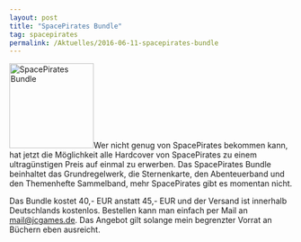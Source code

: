 ```yaml
---
layout: post
title: "SpacePirates Bundle"
tag: spacepirates
permalink: /Aktuelles/2016-06-11-spacepirates-bundle
---
```


<img alt="SpacePirates Bundle" class="floatleft" height="151" src="{{ site.baseurl }}/assets/pics/spacepirates/titel/bundle.png" width="150" />Wer nicht genug von SpacePirates bekommen kann, hat jetzt die Möglichkeit alle Hardcover von SpacePirates zu einem ultragünstigen Preis auf einmal zu erwerben. Das SpacePirates Bundle beinhaltet das Grundregelwerk, die Sternenkarte, den Abenteuerband und den Themenhefte Sammelband, mehr SpacePirates gibt es momentan nicht.

Das Bundle kostet 40,- EUR anstatt 45,- EUR und der Versand ist innerhalb Deutschlands kostenlos. Bestellen kann man einfach per Mail an [mail@jcgames.de](mailto:mail@jcgames.de). Das Angebot gilt solange mein begrenzter Vorrat an Büchern eben ausreicht.


